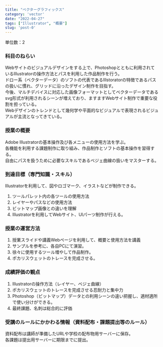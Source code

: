 ```yaml
---
title: "ベクターグラフィックス"
category: 'vector'
date: "2022-04-27"
tags: ["Illustrator", "概要"]
slug: 'post-0'
---
```

<p>単位数：2</p>
<h3 class="title is-5">科目のねらい</h3>
<p>Webサイトのビジュアルデザインをする上で、Photoshopとともに利用されているIllustratorの操作方法とパスを利用した作品制作を行う。<br>
ドロー系（ベクターデータ）のソフトの代表であるIllstoratorの特徴であるパスの扱いに慣れ、グリッドに沿ったデザイン制作を目指す。<br>
今後、マルチデバイスに対応した画像フォーマットとしてベクターデータであるsvg形式が利用されるシーンが増えており、ますますWebサイト制作で重要な役割を担っている。<br>
Webデザインのトレンドとして幾何学や平面的なビジュアルで表現されるビジュアルが主流となってきている。</p>

<h3 class="title is-5">授業の概要</h3>
<p>Adobe Illustratorの基本操作及び各メニューの使用方法を学ぶ。<br>
各機能を利用する課題制作に取り組み、作品制作とソフトの基本操作を習得する。<br>
自由にパスを扱うために必要なスキルであるベジェ曲線の扱いをマスターする。</p>

<h3 class="title is-5">到達目標（専門知識・スキル）</h3>
<p>Illustratorを利用して、図やロゴマーク、イラストなどが制作できる。</p>

<ol>
<li>ツールパレット内の各ツールの使用方法</li>
<li>レイヤーやパスなどの使用方法</li>
<li>ビットマップ画像との違いを理解</li>
<li>Illustratorを利用してWebサイト、UIパーツ制作が行える。</li>
</ol>

<h3 class="title is-5">授業の運営方法</h3>
<ol>
<li>授業スライドや講義Webページを利用して、概要と使用方法を講義</li>
<li>サンプルを参考に、各自PCにて演習。</li>
<li>徐々に使用するツール増やして作品制作。</li>
<li>ポカリスウェットのトレースを完成させる。</li>
</ol>

<h3 class="title is-5">成績評価の観点</h3>
<ol>
<li>Illustratorの操作方法（レイヤー、ベジェ曲線）</li>
<li>ポカリスウェットのトレースを完成させる忍耐力と集中力</li>
<li>Photoshop（ビットマップ）データとの利用シーンの違い把握し、適材適所で使い分けができる。</li>
<li>最終課題、名刺は総合的に評価</li>
</ol>

<h3 class="title is-5">受講のルールにかかわる情報（資料配布・課題提出等のルール）</h3>
<p>資料配布は講師が準備したURLや学校の配布物用サーバーに保存。<br>
各課題は提出用サーバーに期限までに提出。</p>